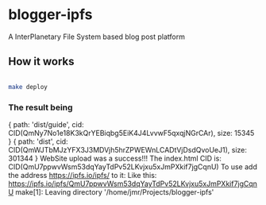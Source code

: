# blogger-ipfs

A InterPlanetary File System based blog post platform


## How it works


```bash

make deploy

```

### The result being

{
  path: 'dist/guide',
  cid: CID(QmNy7No1e18K3kQrYEBiqbg5EiK4J4LvvwF5qxqjNGrCAr),
  size: 15345
}
{
  path: 'dist',
  cid: CID(QmWJTbMJzYFX3J3MDVjh5hrZPWEWnLCADtVjDsdQvoUeJ1),
  size: 301344
}
WebSite upload was a success!!!
The index.html CID is: CID(QmU7ppwvWsm53dqYayTdPv52LKvjxu5xJmPXkif7jgCqnU)
To use add the address https://ipfs.io/ipfs/ to it:
Like this: https://ipfs.io/ipfs/QmU7ppwvWsm53dqYayTdPv52LKvjxu5xJmPXkif7jgCqnU
make[1]: Leaving directory '/home/jmr/Projects/blogger-ipfs'